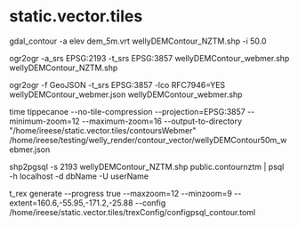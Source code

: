 # static.vector.tiles



gdal_contour -a elev dem_5m.vrt wellyDEMContour_NZTM.shp -i 50.0

ogr2ogr -a_srs EPSG:2193 -t_srs EPSG:3857 wellyDEMContour_webmer.shp wellyDEMContour_NZTM.shp

ogr2ogr -f GeoJSON -t_srs EPSG:3857 -lco RFC7946=YES wellyDEMContour_webmer.json wellyDEMContour_webmer.shp

time tippecanoe --no-tile-compression --projection=EPSG:3857 --minimum-zoom=12 --maximum-zoom=16 --output-to-directory "/home/ireese/static.vector.tiles/contoursWebmer" /home/ireese/testing/welly_render/contour_vector/wellyDEMContour50m_webmer.json



shp2pgsql -s 2193 wellyDEMContour_NZTM.shp public.contournztm | psql -h localhost -d dbName -U userName

t_rex generate --progress true --maxzoom=12 --minzoom=9 --extent=160.6,-55.95,-171.2,-25.88  --config /home/ireese/static.vector.tiles/trexConfig/configpsql_contour.toml